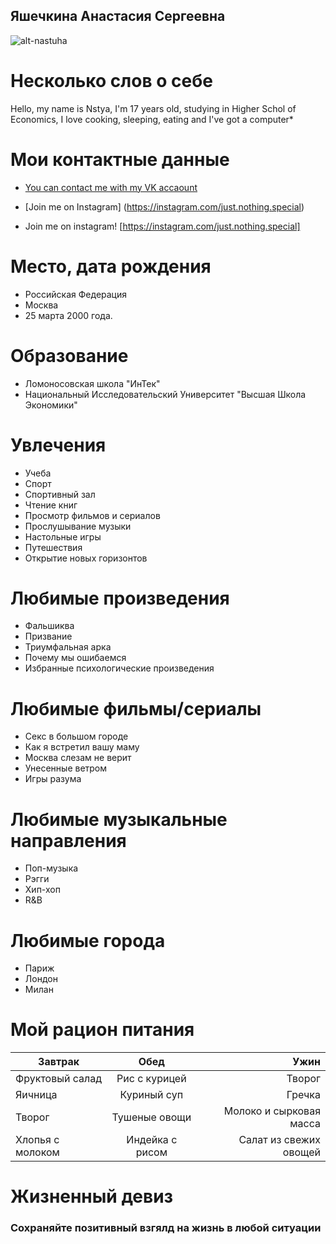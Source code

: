 ## Яшечкина Анастасия Сергеевна
![alt-nastuha](https://pp.userapi.com/c840139/v840139091/632c8/EwpfFm8gTps.jpg)

Несколько слов о себе
=================
Hello, my name is Nstya, I'm 17 years old, studying in Higher Schol of Economics, I love cooking, sleeping, eating and I've got a computer*

Мои контактные данные
================
* [You can contact me with my VK accaount](https://vk.com/yashechkina_n)
* [Join me on Instagram] (https://instagram.com/just.nothing.special)

* Join me on instagram! [https://instagram.com/just.nothing.special]

Место, дата рождения 
===================
- Российская Федерация 
- Москва
- 25 марта 2000 года.

Образование 
===========
* Ломоносовская школа "ИнТек"
* Национальный Исследовательский Университет "Высшая Школа Экономики"

Увлечения  
==============
* Учеба 
* Спорт
* Спортивный зал
* Чтение книг
* Просмотр фильмов и сериалов
* Прослушывание музыки 
* Настольные игры 
* Путешествия 
* Открытие новых горизонтов

Любимые произведения 
=============
* Фальшиква 
* Призвание
* Триумфальная арка
* Почему мы ошибаемся
* Избранные психологические произведения

Любимые фильмы/сериалы
============
* Секс в большом городе
* Как я встретил вашу маму
* Москва слезам не верит
* Унесенные ветром
* Игры разума

Любимые музыкальные направления
=============
* Поп-музыка
* Рэгги
* Хип-хоп
* R&B

Любимые города
=================
* Париж
* Лондон
* Милан

Мой рацион питания
==============
Завтрак|Обед|Ужин
---|:---:|---:
Фруктовый салад|Рис с курицей|Творог
Яичница|Куриный суп|Гречка
Творог|Тушеные овощи|Молоко и сырковая масса
Хлопья с молоком|Индейка с рисом|Салат из свежих овощей

Жизненный девиз
================
### Сохраняйте позитивный взгялд на жизнь в любой ситуации
